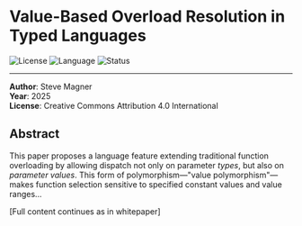 # Value-Based Overload Resolution in Typed Languages

![License](https://img.shields.io/badge/license-CC%20BY%204.0-blue)
![Language](https://img.shields.io/badge/language-Java%2017-blue)
![Status](https://img.shields.io/badge/project-experimental-lightgrey)

---

**Author**: Steve Magner  
**Year**: 2025  
**License**: Creative Commons Attribution 4.0 International  

## Abstract

This paper proposes a language feature extending traditional function overloading by allowing dispatch not only on parameter *types*, but also on *parameter values*. This form of polymorphism—"value polymorphism"—makes function selection sensitive to specified constant values and value ranges...

[Full content continues as in whitepaper]

